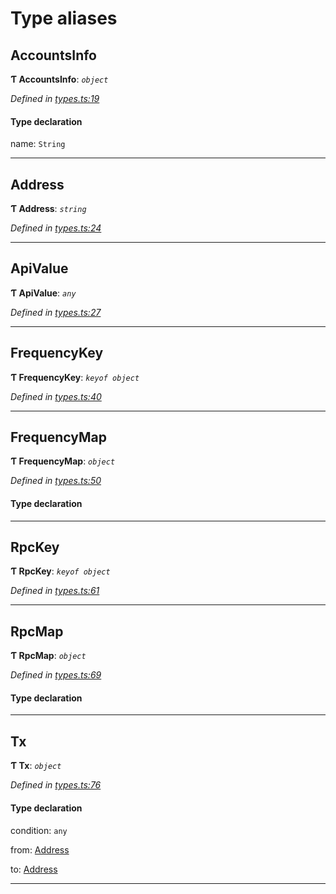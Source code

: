 

# Type aliases

<a id="accountsinfo"></a>

##  AccountsInfo

**Ƭ AccountsInfo**: *`object`*

*Defined in [types.ts:19](https://github.com/paritytech/js-libs/blob/fb3abea/packages/light.js/src/types.ts#L19)*

#### Type declaration

 name: `String`

___
<a id="address"></a>

##  Address

**Ƭ Address**: *`string`*

*Defined in [types.ts:24](https://github.com/paritytech/js-libs/blob/fb3abea/packages/light.js/src/types.ts#L24)*

___
<a id="apivalue"></a>

##  ApiValue

**Ƭ ApiValue**: *`any`*

*Defined in [types.ts:27](https://github.com/paritytech/js-libs/blob/fb3abea/packages/light.js/src/types.ts#L27)*

___
<a id="frequencykey"></a>

##  FrequencyKey

**Ƭ FrequencyKey**: *`keyof object`*

*Defined in [types.ts:40](https://github.com/paritytech/js-libs/blob/fb3abea/packages/light.js/src/types.ts#L40)*

___
<a id="frequencymap"></a>

##  FrequencyMap

**Ƭ FrequencyMap**: *`object`*

*Defined in [types.ts:50](https://github.com/paritytech/js-libs/blob/fb3abea/packages/light.js/src/types.ts#L50)*

#### Type declaration

___
<a id="rpckey"></a>

##  RpcKey

**Ƭ RpcKey**: *`keyof object`*

*Defined in [types.ts:61](https://github.com/paritytech/js-libs/blob/fb3abea/packages/light.js/src/types.ts#L61)*

___
<a id="rpcmap"></a>

##  RpcMap

**Ƭ RpcMap**: *`object`*

*Defined in [types.ts:69](https://github.com/paritytech/js-libs/blob/fb3abea/packages/light.js/src/types.ts#L69)*

#### Type declaration

___
<a id="tx"></a>

##  Tx

**Ƭ Tx**: *`object`*

*Defined in [types.ts:76](https://github.com/paritytech/js-libs/blob/fb3abea/packages/light.js/src/types.ts#L76)*

#### Type declaration

 condition: `any`

 from: [Address](_types_.md#address)

 to: [Address](_types_.md#address)

___

